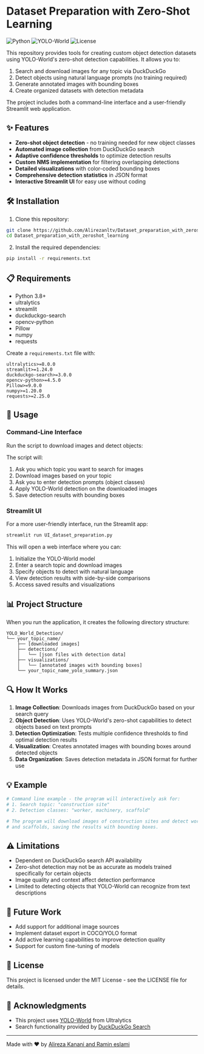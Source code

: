 # Dataset Preparation with Zero-Shot Learning

![Python](https://img.shields.io/badge/Python-3.8%2B-blue)
![YOLO-World](https://img.shields.io/badge/YOLO--World-Ultralytics-green)
![License](https://img.shields.io/badge/License-MIT-yellow)

This repository provides tools for creating custom object detection datasets using YOLO-World's zero-shot detection capabilities. It allows you to:

1. Search and download images for any topic via DuckDuckGo
2. Detect objects using natural language prompts (no training required)
3. Generate annotated images with bounding boxes
4. Create organized datasets with detection metadata

The project includes both a command-line interface and a user-friendly Streamlit web application.

## ✨ Features

- **Zero-shot object detection** - no training needed for new object classes
- **Automated image collection** from DuckDuckGo search
- **Adaptive confidence thresholds** to optimize detection results
- **Custom NMS implementation** for filtering overlapping detections
- **Detailed visualizations** with color-coded bounding boxes
- **Comprehensive detection statistics** in JSON format
- **Interactive Streamlit UI** for easy use without coding

## 🛠️ Installation

1. Clone this repository:
```bash
git clone https://github.com/Alirezanltv/Dataset_preparation_with_zeroshot_learning.git
cd Dataset_preparation_with_zeroshot_learning
```

2. Install the required dependencies:
```bash
pip install -r requirements.txt
```

## 📋 Requirements

- Python 3.8+
- ultralytics
- streamlit
- duckduckgo-search
- opencv-python
- Pillow
- numpy
- requests

Create a `requirements.txt` file with:
```
ultralytics>=8.0.0
streamlit>=1.24.0
duckduckgo-search>=3.0.0
opencv-python>=4.5.0
Pillow>=9.0.0
numpy>=1.20.0
requests>=2.25.0
```

## 🚀 Usage

### Command-Line Interface

Run the script to download images and detect objects:



The script will:
1. Ask you which topic you want to search for images
2. Download images based on your topic
3. Ask you to enter detection prompts (object classes)
4. Apply YOLO-World detection on the downloaded images
5. Save detection results with bounding boxes

### Streamlit UI

For a more user-friendly interface, run the Streamlit app:

```bash
streamlit run UI_dataset_preparation.py
```

This will open a web interface where you can:
1. Initialize the YOLO-World model
2. Enter a search topic and download images
3. Specify objects to detect with natural language
4. View detection results with side-by-side comparisons
5. Access saved results and visualizations

## 📊 Project Structure

When you run the application, it creates the following directory structure:

```
YOLO_World_Detection/
└── your_topic_name/
    ├── [downloaded images]
    ├── detections/
    │   └── [json files with detection data]
    ├── visualizations/
    │   └── [annotated images with bounding boxes]
    └── your_topic_name_yolo_summary.json
```

## 🔍 How It Works

1. **Image Collection**: Downloads images from DuckDuckGo based on your search query
2. **Object Detection**: Uses YOLO-World's zero-shot capabilities to detect objects based on text prompts
3. **Detection Optimization**: Tests multiple confidence thresholds to find optimal detection results
4. **Visualization**: Creates annotated images with bounding boxes around detected objects
5. **Data Organization**: Saves detection metadata in JSON format for further use

## 💡 Example

```python
# Command line example - the program will interactively ask for:
# 1. Search topic: "construction site"
# 2. Detection classes: "worker, machinery, scaffold"

# The program will download images of construction sites and detect workers, machinery, 
# and scaffolds, saving the results with bounding boxes.
```

## ⚠️ Limitations

- Dependent on DuckDuckGo search API availability
- Zero-shot detection may not be as accurate as models trained specifically for certain objects
- Image quality and context affect detection performance
- Limited to detecting objects that YOLO-World can recognize from text descriptions

## 🔮 Future Work

- Add support for additional image sources
- Implement dataset export in COCO/YOLO format
- Add active learning capabilities to improve detection quality
- Support for custom fine-tuning of models

## 📜 License

This project is licensed under the MIT License - see the LICENSE file for details.

## 🙏 Acknowledgments

- This project uses [YOLO-World](https://github.com/ultralytics/ultralytics) from Ultralytics
- Search functionality provided by [DuckDuckGo Search](https://github.com/deedy5/duckduckgo_search)

---

Made with ❤️ by [Alireza Kanani and Ramin eslami](https://github.com/Alirezanltv)

